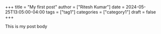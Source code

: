 +++
title = "My first post"
author = ["Ritesh Kumar"]
date = 2024-05-25T13:05:00-04:00
tags = ["tag1"]
categories = ["category1"]
draft = false
+++

This is my post body
